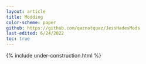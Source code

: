 ```yaml
---
layout: article
title: Modding
color-scheme: paper
github: https://github.com/qaznotquaz/JessHadesMods
last-edited: 6/24/2022
toc: true
---
```



{% include under-construction.html %}
